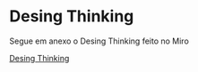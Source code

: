 # Desing Thinking

Segue em anexo o Desing Thinking feito no Miro

[Desing Thinking](consepcao/Desing%20Thinking%20-%20MIRO%20-%20Questões%20com%20tecnologia%202%20-%20PMGCC-M%20-%202023-1%20-%20T1-G06.pdf)
